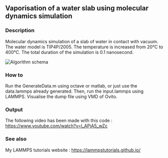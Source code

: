 
## Vaporisation of a water slab using molecular dynamics simulation

### Description

Molecular dynamics simulation of a slab of water in contact with vacuum. The water model is TIP4P/2005. The temperature is increased from 20°C to 400°C. The total duration of the simulation is 0.1 nanosecond.

![Algorithm schema](./WaterVour.jpeg)

### How to

Run the GenerateData.m using octave or matlab, or just use the data.lammps already generated. Then, run the input.lammps using LAMMPS. Visualise the dump file using VMD of Ovito.

### Output

The following video has been made with this code : https://www.youtube.com/watch?v=l_APjA5_wZc

### See also

My LAMMPS tutorials website : https://lammpstutorials.github.io/
